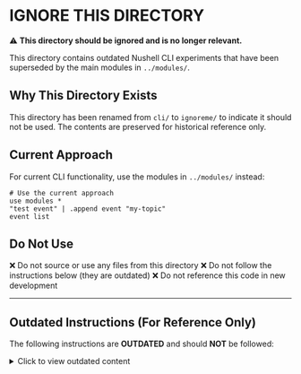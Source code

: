 # IGNORE THIS DIRECTORY

⚠️ **This directory should be ignored and is no longer relevant.**

This directory contains outdated Nushell CLI experiments that have been superseded by the main modules in `../modules/`. 

## Why This Directory Exists

This directory has been renamed from `cli/` to `ignoreme/` to indicate it should not be used. The contents are preserved for historical reference only.

## Current Approach

For current CLI functionality, use the modules in `../modules/` instead:

```nu
# Use the current approach
use modules *
"test event" | .append event "my-topic"
event list
```

## Do Not Use

❌ Do not source or use any files from this directory
❌ Do not follow the instructions below (they are outdated)
❌ Do not reference this code in new development

---

## Outdated Instructions (For Reference Only)

The following instructions are **OUTDATED** and should **NOT** be followed:

<details>
<summary>Click to view outdated content</summary>

The purpose of this directory is to start playing with data through nushell.

### Nushell

Start nushell:

```bash
nu
```

### Source

Before you can begin, please source the script from the test directory:

```nu
source  ignoreme/show.nu
```

### Getting Started

Now you can start playing.

Show all tables:

```nu
show
```

Show all actors:

```nu
show actor
```

### Result Where Example

Show actors using the nushell table `where` name begins with 's'. This means the database is returning all rows, and Nushell only shows a sub-selection.

```nu
show actor | where name =~ 's'
```

Show actors using the SQL `where` name begins with 's' using a database where clause.

```nu
show actor -w " lower(name) like 's%'"
show actor --where " lower(name) like 's%'"
```

### Result First Example

Using Nushell:

Show two actors using the `first` Nushell limiter. This means the database is returning all rows, and Nushell only shows the first couple.

```nu
show actor | first 2
```

Show two actors using the SQL `first` limiter.

```nu
show actor -f 2
show actor --first 2
```

</details>